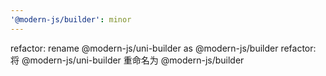 ```yaml
---
'@modern-js/builder': minor
---
```


refactor: rename @modern-js/uni-builder as @modern-js/builder
refactor: 将 @modern-js/uni-builder 重命名为 @modern-js/builder
